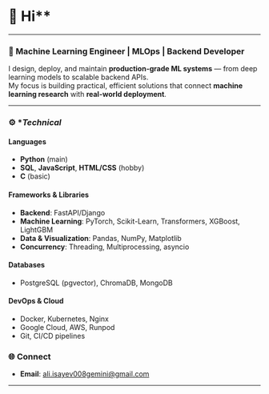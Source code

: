 # 👋 Hi**

---

### 🧠 Machine Learning Engineer | MLOps | Backend Developer

I design, deploy, and maintain **production-grade ML systems** — from deep learning models to scalable backend APIs.  
My focus is building practical, efficient solutions that connect **machine learning research** with **real-world deployment**.

---

### ⚙️ **Technical*

#### **Languages**
- **Python** (main)
- **SQL**, **JavaScript**, **HTML/CSS** (hobby)
- **C** (basic)

#### **Frameworks & Libraries**
- **Backend**: FastAPI/Django  
- **Machine Learning**: PyTorch, Scikit-Learn, Transformers, XGBoost, LightGBM  
- **Data & Visualization**: Pandas, NumPy, Matplotlib  
- **Concurrency**: Threading, Multiprocessing, asyncio

#### **Databases**
- PostgreSQL (pgvector), ChromaDB, MongoDB

#### **DevOps & Cloud**
- Docker, Kubernetes, Nginx  
- Google Cloud, AWS, Runpod  
- Git, CI/CD pipelines

### 🌐 **Connect**
- **Email**: ali.isayev008gemini@gmail.com

---

